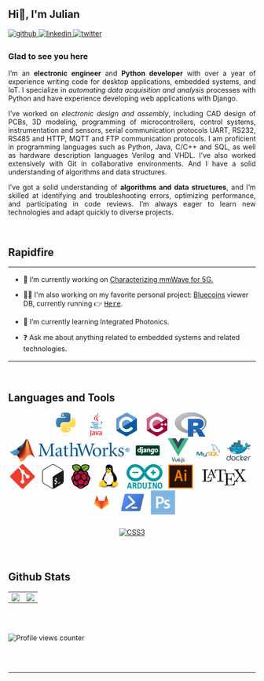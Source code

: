 ## Hi👋, I'm Julian  

<!--
https://profilinator.rishav.dev/
-->

<!--
**JuliansCastro/JuliansCastro** is a ✨ _special_ ✨ repository because its `README.md` (this file) appears on your GitHub profile.

Here are some ideas to get you started:

- 🔭 I’m currently working on ...
- 🌱 I’m currently learning ...
- 👯 I’m looking to collaborate on ...
- 🤔 I’m looking for help with ...
- 💬 Ask me about ...
- 📫 How to reach me: ...
- 😄 Pronouns: ...
- ⚡ Fun fact: ...
-->

<a href="https://github.com/JuliansCastro" target="_blank">
<img src=https://img.shields.io/badge/github-%2324292e.svg?&style=for-the-badge&logo=github&logoColor=white alt=github style="margin-bottom: 5px;" />
</a>

<a href="https://linkedin.com/in/julianscastro" target="_blank">
<img src=https://img.shields.io/badge/linkedin-%231E77B5.svg?&style=for-the-badge&logo=linkedin&logoColor=white alt=linkedin style="margin-bottom: 5px;" />
</a>
<!--
<a href="https://instagram.com/julianscastro" target="_blank">
<img src=https://img.shields.io/badge/instagram-%23000000.svg?&style=for-the-badge&logo=instagram&logoColor=white alt=instagram style="margin-bottom: 5px;" />
</a>
-->
<a href="https://twitter.com/julianscastrop" target="_blank">
<img src=https://img.shields.io/badge/twitter-%2300acee.svg?&style=for-the-badge&logo=twitter&logoColor=white alt=twitter style="margin-bottom: 5px;" />
</a>

### Glad to see you here  

<p align="justify">
I’m an <strong>electronic engineer</strong> and <strong>Python developer</strong> with over a year of experience writing code for desktop applications, embedded systems, and IoT. I specialize in <em>automating data acquisition and analysis</em> processes with Python and have experience developing web applications with Django.
</p>
<p align="justify">
I’ve worked on <em>electronic design and assembly</em>, including CAD design of PCBs, 3D modeling, programming of microcontrollers, control systems, instrumentation and sensors, serial communication protocols UART, RS232, RS485 and HTTP, MQTT and FTP communication protocols. I am proficient in programming languages such as Python, Java, C/C++ and SQL, as well as hardware description languages Verilog and VHDL. I’ve also worked extensively with Git in collaborative environments. And I have a solid understanding of algorithms and data structures.
</p>
<p align="justify">
I’ve got a solid understanding of <strong>algorithms and data structures</strong>, and I’m skilled at identifying and troubleshooting errors, optimizing performance, and participating in code reviews. I’m always eager to learn new technologies and adapt quickly to diverse projects.
</p>

<!--
who has turned years of freelancing into a full-time career. Being a full-stack allows me to not only develop client-facing apps and websites but also develop it with cutting edge backend support.

I specialize in building robust backends that do all the heavy lifting for your app or website. I love designing systems that are light yet powerful, distributed yet synchronized and beautiful yet effective. I also frequently blog about the world behind the screen which involves system designs, databases, security, servers, optimization and also promising technologies like Blockchain and PWAs.
-->
  
<br />

## Rapidfire  

<table><tr>

<td valign="top" width="50%">


- 🔭 I’m currently working on [Characterizing mmWave for 5G.](https://github.com/JuliansCastro/mmWave_5G_characterization) 

- 🧑‍💼 I'm also working on my favorite personal project: [Bluecoins](https://github.com/JuliansCastro/BluecoinsWeb) viewer DB, currently running 👉 [<kbd>Here</kbd>](http://3.143.0.167/).
  
- 🌱 I’m currently learning Integrated Photonics. 
  
- ❓ Ask me about anything related to embedded systems and related technologies.

<!--
- ⚡ Fun fact: I keep night shift switched on at all times
-->

</td>
<!--
<td valign="top" width="50%">
<div align="center">
<img src="https://rishavanand.github.io/static/images/greetings.gif" align="center" style="width: 100%" />
</div>  
-->
</td></tr></table>

<br />


## Languages and Tools

<div align="center">
<a href="https://www.python.org/" target="_blank"><img src="https://raw.githubusercontent.com/JuliansCastro/AssetsJuliansCastro/refs/heads/main/skills-assets/python-original.svg" alt="Python" height="50" /></a>&nbsp;&nbsp;
<a href="https://www.java.com/" target="_blank"><img src="https://raw.githubusercontent.com/JuliansCastro/AssetsJuliansCastro/refs/heads/main/skills-assets/java-original-wordmark.svg" alt="Java" height="50" /></a>&nbsp;&nbsp;
<a href="https://www.cprogramming.com/" target="_blank"><img src="https://raw.githubusercontent.com/JuliansCastro/AssetsJuliansCastro/refs/heads/main/skills-assets/c-original.svg" alt="C" height="50" /></a>&nbsp;&nbsp;
<a href="https://www.cplusplus.com/" target="_blank"><img src="https://raw.githubusercontent.com/JuliansCastro/AssetsJuliansCastro/refs/heads/main/skills-assets/cplusplus-original.svg" alt="C++" height="50" /></a>&nbsp;&nbsp;
<a href="https://www.r-project.org/" target="_blank"><img src="https://raw.githubusercontent.com/JuliansCastro/AssetsJuliansCastro/refs/heads/main/skills-assets/r.svg" alt="R" height="50" /></a>&nbsp;&nbsp;
<a href="https://www.mathworks.com/products/matlab.html" target="_blank"><img src="https://raw.githubusercontent.com/JuliansCastro/AssetsJuliansCastro/refs/heads/main/skills-assets/matlab.svg" alt="Matlab" height="50" /></a>&nbsp;&nbsp;
<a href="https://www.djangoproject.com/" target="_blank"><img src="https://raw.githubusercontent.com/JuliansCastro/AssetsJuliansCastro/refs/heads/main/skills-assets/django-original.svg" alt="Django" height="50" /></a>&nbsp;&nbsp;
<a href="https://vuejs.org/" target="_blank"><img src="https://raw.githubusercontent.com/JuliansCastro/AssetsJuliansCastro/refs/heads/main/skills-assets/vuejs-original-wordmark.svg" alt="Vue.js" height="50" /></a>&nbsp;&nbsp;
<a href="https://www.mysql.com/" target="_blank"><img src="https://raw.githubusercontent.com/JuliansCastro/AssetsJuliansCastro/refs/heads/main/skills-assets/mysql-original-wordmark.svg" alt="MySQL" height="50" /></a>&nbsp;&nbsp;
<a href="https://www.docker.com/" target="_blank"><img src="https://raw.githubusercontent.com/JuliansCastro/AssetsJuliansCastro/refs/heads/main/skills-assets/docker-original-wordmark.svg" alt="Docker" height="50" /></a>&nbsp;&nbsp;
<a href="https://github.com/" target="_blank"><img src="https://raw.githubusercontent.com/JuliansCastro/AssetsJuliansCastro/refs/heads/main/skills-assets/git-scm-icon.svg" alt="Git" height="50" /></a>&nbsp;&nbsp;
<a href="https://www.gnu.org/software/bash/" target="_blank"><img src="https://raw.githubusercontent.com/JuliansCastro/AssetsJuliansCastro/refs/heads/main/skills-assets/gnu_bash-icon.svg" alt="Bash" height="50" /></a>&nbsp;&nbsp;
<a href="https://www.raspberrypi.org/" target="_blank"><img src="https://raw.githubusercontent.com/JuliansCastro/AssetsJuliansCastro/refs/heads/main/skills-assets/raspberrypi.png" alt="Raspberry Pi" height="50" /></a>&nbsp;&nbsp;
<a href="https://www.linux.org/" target="_blank"><img src="https://raw.githubusercontent.com/JuliansCastro/AssetsJuliansCastro/refs/heads/main/skills-assets/linux-original.svg" alt="Linux" height="50" /></a>&nbsp;&nbsp;
<a href="https://www.arduino.cc/" target="_blank"><img src="https://raw.githubusercontent.com/JuliansCastro/AssetsJuliansCastro/refs/heads/main/skills-assets/arduino.png" alt="Arduino" height="50" /></a>&nbsp;&nbsp;
<a href="https://www.adobe.com/in/products/illustrator.html" target="_blank"><img src="https://raw.githubusercontent.com/JuliansCastro/AssetsJuliansCastro/refs/heads/main/skills-assets/adobe_illustrator-icon.svg" alt="Illustrator" height="50" /></a>&nbsp;&nbsp;
<a href="https://www.latex-project.org/" target="_blank"><img src="https://raw.githubusercontent.com/JuliansCastro/AssetsJuliansCastro/refs/heads/main/skills-assets/latex.png" alt="LaTeX" height="50" /></a>&nbsp;&nbsp;
<a href="https://about.gitlab.com/" target="_blank"><img src="https://raw.githubusercontent.com/JuliansCastro/AssetsJuliansCastro/refs/heads/main/skills-assets/gitlab.svg" alt="GitLab" height="50" /></a>&nbsp;&nbsp;
<a href="https://docs.microsoft.com/en-us/powershell/" target="_blank"><img src="https://raw.githubusercontent.com/JuliansCastro/AssetsJuliansCastro/refs/heads/main/skills-assets/powershell.png" alt="PowerShell" height="50" /></a>&nbsp;&nbsp;
<a href="https://www.adobe.com/in/products/photoshop.html" target="_blank"><img src="https://raw.githubusercontent.com/JuliansCastro/AssetsJuliansCastro/refs/heads/main/skills-assets/photoshop-plain.svg" alt="Photoshop" height="50" /></a>

<a href="https://www.w3schools.com/css/" target="_blank"><img style="margin: 10px" src="https://profilinator.rishav.dev/skills-assets/css3-original-wordmark.svg" alt="CSS3" height="25" /></a>  
<!--
<a href="https://en.wikipedia.org/wiki/HTML5" target="_blank"><img style="margin: 10px" src="https://profilinator.rishav.dev/skills-assets/html5-original-wordmark.svg" alt="HTML5" height="25" /></a>  
<a href="https://www.javascript.com/" target="_blank"><img style="margin: 10px" src="https://profilinator.rishav.dev/skills-assets/javascript-original.svg" alt="JavaScript" height="25" /></a>
<a href="https://www.elastic.co/" target="_blank"><img style="margin: 10px" src="https://profilinator.rishav.dev/skills-assets/elasticsearch.png" alt="Elastic Search" height="25" /></a>
<a href="https://sass-lang.com/" target="_blank"><img style="margin: 10px" src="https://profilinator.rishav.dev/skills-assets/sass-original.svg" alt="Sass" height="25" /></a> 
-->
</div>  

<br />  

## Github Stats  

<table><tr><td valign="top" width="50%">

<img src="https://github-readme-stats.vercel.app/api?username=JuliansCastro&show_icons=true&count_private=true&hide_border=true" align="left" style="width: 100%" />

</td><td valign="top" width="50%">

<img src="https://github-readme-stats.vercel.app/api/top-langs/?username=JuliansCastro&hide_border=true&layout=compact" align="left" style="width: 100%" />

</td></tr></table>  

<br />  

<br />  

![Profile views counter](https://komarev.com/ghpvc/?username=JuliansCastro&&style=flat-square)  
  
<br />  

<br />



----

<!--
<div align="center">Generated using <a href="https://profilinator.rishav.dev/" target="_blank">Github Profilinator</a></div>
-->
